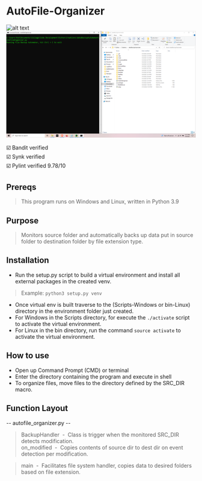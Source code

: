 # AutoFile-Organizer
![alt text](https://github.com/ngimb64/AutoFile-Organizer/blob/main/AutoFileOrganizer.gif?raw=true)
![alt text](https://github.com/ngimb64/AutoFile-Organizer/blob/main/AutoFileOrganizer.png?raw=true)

&#9745;&#65039; Bandit verified<br>
&#9745;&#65039; Synk verified<br>
&#9745;&#65039; Pylint verified 9.78/10

## Prereqs
> This program runs on Windows and Linux, written in Python 3.9

## Purpose
> Monitors source folder and automatically backs up data put in source folder to destination folder by file extension type.

## Installation
- Run the setup.py script to build a virtual environment and install all external packages in the created venv.

> Example: `python3 setup.py venv`

- Once virtual env is built traverse to the (Scripts-Windows or bin-Linux) directory in the environment folder just created.
- For Windows in the Scripts directory, for execute the `./activate` script to activate the virtual environment.
- For Linux in the bin directory, run the command `source activate` to activate the virtual environment.

## How to use
- Open up Command Prompt (CMD) or terminal
- Enter the directory containing the program and execute in shell
- To organize files, move files to the directory defined by the SRC_DIR macro.

## Function Layout
-- autofile_organizer.py --
> BackupHandler &nbsp;-&nbsp; Class is trigger when the monitored SRC_DIR detects modification.<br>
> on_modified &nbsp;-&nbsp; Copies contents of source dir to dest dir on event detection per 
> modification.

> main &nbsp;-&nbsp; Facilitates file system handler, copies data to desired folders based on file 
> extension. 